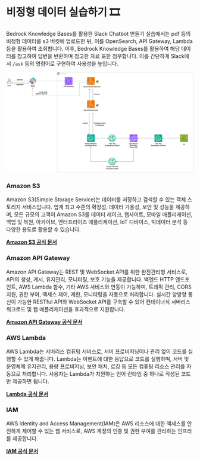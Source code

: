 # 비정형 데이터 실습하기 🎞️


Bedrock Knowledge Bases를 활용한 Slack Chatbot 만들기 실습에서는 pdf 등의 비정형 데이터를 s3 버킷에 업로드한 뒤, 이를 OpenSearch, API Gateway, Lambda 등을 활용하여 조회합니다. 이후, Bedrock Knowledge Bases를 활용하여 해당 데이터를 참고하여 답변을 반환하며 참고한 자료 또한 첨부합니다. 이를 간단하게 Slack에서 `/ask` 등의 명령어로 구현하여 사용성을 높입니다.

![architecture](img/AUSG_Architecture_fin2.png)

### Amazon S3
Amazon S3(Simple Storage Service)는 데이터를 저장하고 검색할 수 있는 객체 스토리지 서비스입니다. 업계 최고 수준의 확장성, 데이터 가용성, 보안 및 성능을 제공하며, 모든 규모의 고객이 Amazon S3를 데이터 레이크, 웹사이트, 모바일 애플리케이션, 백업 및 복원, 아카이브, 엔터프라이즈 애플리케이션, IoT 디바이스, 빅데이터 분석 등 다양한 용도로 활용할 수 있습니다.

[**Amazon S3 공식 문서**](https://docs.aws.amazon.com/ko_kr/AmazonS3/latest/userguide/Welcome.html)


### Amazon API Gateway
Amazon API Gateway는 REST 및 WebSocket API를 위한 완전관리형 서비스로, API의 생성, 게시, 유지관리, 모니터링, 보호 기능을 제공합니다. 백엔드 HTTP 엔드포인트, AWS Lambda 함수, 기타 AWS 서비스와 연동이 가능하며, 트래픽 관리, CORS 지원, 권한 부여, 액세스 제어, 제한, 모니터링을 자동으로 처리합니다. 실시간 양방향 통신이 가능한 RESTful API와 WebSocket API를 구축할 수 있어 컨테이너식 서버리스 워크로드 및 웹 애플리케이션을 효과적으로 지원합니다.

[**Amazon API Gateway 공식 문서**](https://docs.aws.amazon.com/ko_kr/apigateway/latest/developerguide/welcome.html)


### AWS Lambda
AWS Lambda는 서버리스 컴퓨팅 서비스로, 서버 프로비저닝이나 관리 없이 코드를 실행할 수 있게 해줍니다. Lambda는 이벤트에 대한 응답으로 코드를 실행하며, 서버 및 운영체제 유지관리, 용량 프로비저닝, 보안 패치, 로깅 등 모든 컴퓨팅 리소스 관리를 자동으로 처리합니다. 사용자는 Lambda가 지원하는 언어 런타임 중 하나로 작성된 코드만 제공하면 됩니다.

[**Lambda 공식 문서**](https://docs.aws.amazon.com/ko_kr/lambda/latest/dg/welcome.html)


### IAM
AWS Identity and Access Management(IAM)은 AWS 리소스에 대한 액세스를 안전하게 제어할 수 있는 웹 서비스로, AWS 계정의 인증 및 권한 부여를 관리하는 인프라를 제공합니다.

[**IAM 공식 문서**](https://docs.aws.amazon.com/ko_kr/IAM/latest/UserGuide/introduction.html)
